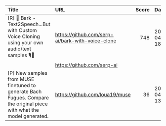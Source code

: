 | Title                                                                                                                  | URL                                              |   Score | Date                |
|:-----------------------------------------------------------------------------------------------------------------------|:-------------------------------------------------|--------:|:--------------------|
| [R] 🐶 Bark - Text2Speech...But with Custom Voice Cloning using your own audio/text samples 🎙️📝                         | https://github.com/serp-ai/bark-with-voice-clone |     748 | 2023-04-21 18:36:07 |
|                                                                                                                        | https://github.com/serp-ai                       |         |                     |
| [P] New samples from MUSE finetuned to generate Bach Fugues. Compare the original piece with what the model generated. | https://github.com/loua19/muse                   |      36 | 2023-04-21 13:40:07 |